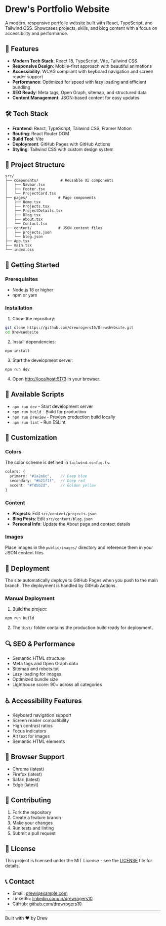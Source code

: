 # Drew's Portfolio Website

A modern, responsive portfolio website built with React, TypeScript, and Tailwind CSS. Showcases projects, skills, and blog content with a focus on accessibility and performance.

## 🚀 Features

- **Modern Tech Stack**: React 18, TypeScript, Vite, Tailwind CSS
- **Responsive Design**: Mobile-first approach with beautiful animations
- **Accessibility**: WCAG compliant with keyboard navigation and screen reader support
- **Performance**: Optimized for speed with lazy loading and efficient bundling
- **SEO Ready**: Meta tags, Open Graph, sitemap, and structured data
- **Content Management**: JSON-based content for easy updates

## 🛠️ Tech Stack

- **Frontend**: React, TypeScript, Tailwind CSS, Framer Motion
- **Routing**: React Router DOM
- **Build Tool**: Vite
- **Deployment**: GitHub Pages with GitHub Actions
- **Styling**: Tailwind CSS with custom design system

## 📁 Project Structure

```
src/
├── components/          # Reusable UI components
│   ├── Navbar.tsx
│   ├── Footer.tsx
│   └── ProjectCard.tsx
├── pages/              # Page components
│   ├── Home.tsx
│   ├── Projects.tsx
│   ├── ProjectDetails.tsx
│   ├── Blog.tsx
│   ├── About.tsx
│   └── Contact.tsx
├── content/            # JSON content files
│   ├── projects.json
│   └── blog.json
├── App.tsx
├── main.tsx
└── index.css
```

## 🚦 Getting Started

### Prerequisites

- Node.js 18 or higher
- npm or yarn

### Installation

1. Clone the repository:
```bash
git clone https://github.com/drewrogers10/DrewsWebsite.git
cd DrewsWebsite
```

2. Install dependencies:
```bash
npm install
```

3. Start the development server:
```bash
npm run dev
```

4. Open [http://localhost:5173](http://localhost:5173) in your browser.

## 📝 Available Scripts

- `npm run dev` - Start development server
- `npm run build` - Build for production
- `npm run preview` - Preview production build locally
- `npm run lint` - Run ESLint

## 🎨 Customization

### Colors

The color scheme is defined in `tailwind.config.ts`:

```typescript
colors: {
  primary: "#1a2a6c",    // Deep blue
  secondary: "#b21f1f",  // Deep red
  accent: "#fdbb2d",     // Golden yellow
}
```

### Content

- **Projects**: Edit `src/content/projects.json`
- **Blog Posts**: Edit `src/content/blog.json`
- **Personal Info**: Update the About page and contact details

### Images

Place images in the `public/images/` directory and reference them in your JSON content files.

## 🚀 Deployment

The site automatically deploys to GitHub Pages when you push to the main branch. The deployment is handled by GitHub Actions.

### Manual Deployment

1. Build the project:
```bash
npm run build
```

2. The `dist/` folder contains the production build ready for deployment.

## 🔍 SEO & Performance

- Semantic HTML structure
- Meta tags and Open Graph data
- Sitemap and robots.txt
- Lazy loading for images
- Optimized bundle size
- Lighthouse score: 90+ across all categories

## ♿ Accessibility Features

- Keyboard navigation support
- Screen reader compatibility
- High contrast ratios
- Focus indicators
- Alt text for images
- Semantic HTML elements

## 📱 Browser Support

- Chrome (latest)
- Firefox (latest)
- Safari (latest)
- Edge (latest)

## 🤝 Contributing

1. Fork the repository
2. Create a feature branch
3. Make your changes
4. Run tests and linting
5. Submit a pull request

## 📄 License

This project is licensed under the MIT License - see the [LICENSE](LICENSE) file for details.

## 📞 Contact

- Email: drew@example.com
- LinkedIn: [linkedin.com/in/drewrogers10](https://linkedin.com/in/drewrogers10)
- GitHub: [github.com/drewrogers10](https://github.com/drewrogers10)

---

Built with ❤️ by Drew
